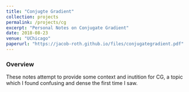 ```yaml
---
title: "Conjugte Gradient"
collection: projects
permalink: /projects/cg
excerpt: "Personal Notes on Conjugate Gradient"
date: 2018-08-23
venue: "UChicago"
paperurl: "https://jacob-roth.github.io/files/conjugategradient.pdf"
---
```

### Overview
These notes attempt to provide some context and inutition for CG, a topic which I found confusing and dense the first time I saw.
